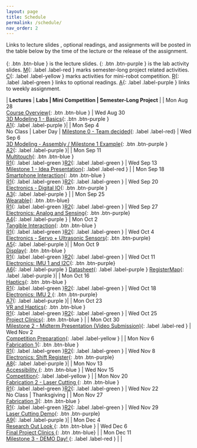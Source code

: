 ```yaml
---
layout: page
title: Schedule
permalink: /schedule/
nav_order: 2
---
```

Links to lecture slides , optional readings, and assignments will be posted in the table below by the time of the lecture or the release of the assignment. <br> <br>
[](){: .btn .btn-blue } is the lecture slides.
[](){: .btn .btn-purple } is the lab activity slides.
[M](){: .label .label-red } marks semester-long project related activities.
[C](){: .label .label-yellow } marks activities for mini-robot competition.
[R](){: .label .label-green } links to optional readings.
[A](){: .label .label-purple } links to weekly assignment.

| **Lectures**                     |   **Labs \| Mini Competition \|  Semester-Long Project**            |
| Mon Aug 28 <br> [Course Overview](assets/pdf/lectures/0-Overview.pdf){: .btn .btn-blue }                            | Wed Aug 30 <br> [3D Modeling 1 - Basics](){: .btn .btn-purple   } <br> [A1](assets/pdf/assignments/Assignment_Fall23_A1.pdf){: .label .label-purple }|
| Mon Sep 4 <br> No Class \| Laber Day \| [Milestone 0 - Team decided](){: .label .label-red}                        | Wed Sep 6 <br> [3D Modeling - Assembly / Milestone 1 Example](assets/pdf/lectures/3-Milestone_1_example.pdf){: .btn .btn-purple   } <br> [A2](assets/pdf/assignments/Assignment_Fall23_A2.pdf){: .label .label-purple }|
| Mon Sep 11 <br> [Multitouch](assets/pdf/lectures/4-Multi-touch-Technology.pdf){: .btn .btn-blue } <br>[R1](https://dl.acm.org/doi/abs/10.1145/502348.502389){: .label .label-green }[R2](https://dl.acm.org/doi/abs/10.1145/3332165.3347873){: .label .label-green }                                 | Wed Sep 13 <br> [Milestone 1 - Idea Presentation](){: .label .label-red } | 
| Mon Sep 18 <br> [Smartphone Interaction](assets/pdf/lectures/6-Mobile_Interaction_part1.pdf){: .btn .btn-blue } <br>[R1](https://dl.acm.org/doi/10.1145/3290605.3300254){: .label .label-green }[R2](https://dl.acm.org/doi/10.1145/2501988.2502049){: .label .label-green }             | Wed Sep 20 <br> [Electronics - Digital IO](assets/pdf/lectures/7-DigitalOutput.pdf){: .btn .btn-purple }  <br>[A3](assets/pdf/assignments/Assignment_Fall23_A3.pdf){: .label .label-purple } |
| Mon Sep 25 <br> [Wearable](assets/pdf/lectures/8-SmartWatchInteraction.pdf){: .btn .btn-blue} <br> [R1](https://dl.acm.org/doi/pdf/10.1145/2556288.2556955){: .label .label-green }[R2](https://dl.acm.org/doi/pdf/10.1145/3290605.3300245){: .label .label-green }            | Wed Sep 27 <br> [Electronics: Analog and Sensing](assets/pdf/lectures/9-Analog.pdf){: .btn .btn-purple} <br>[A4](assets/pdf/assignments/Assignment_Fall23_A4.pdf){: .label .label-purple }
| Mon Oct 2 <br> [Tangible Interaction](assets/pdf/lectures/10-Tangible_Interaction.pdf){: .btn .btn-blue } <br> [R1](https://dl.acm.org/doi/pdf/10.1145/258549.258715 ){: .label .label-green }[R2](https://dl.acm.org/doi/abs/10.1145/3411764.3445502){: .label .label-green }           | Wed Oct 4 <br> [Electronics - Servo + Ultrasonic Sensors](assets/pdf/lectures/11-Servo_Motor+Ultrasonic_Sensor.pdf){: .btn .btn-purple} <br> [A5](assets/pdf/assignments/Assignment_Fall23_A5.pdf){: .label .label-purple }|
| Mon Oct 9 <br> [Display](assets/pdf/lectures/12-Display.pdf){: .btn .btn-blue }    <br>[R1](https://dl.acm.org/doi/abs/10.1145/3313831.3376249){: .label .label-green }[R2](https://dl.acm.org/doi/abs/10.1145/3025453.3025704){: .label .label-green }          | Wed Oct 11 <br> [Electronics: IMU 1 and I2C](assets/pdf/lectures/13-IMU-I2C.pdf){: .btn .btn-purple} <br> [A6](assets/pdf/assignments/Assignment_Fall23_A6.pdf){: .label .label-purple } [Datasheet](assets/file/PS-MPU-9250A-01-v1.1.pdf){: .label .label-purple } [RegisterMap](assets/file/MPU-9250-Register-Map.pdf){: .label .label-purple }|
| Mon Oct 16 <br> [Haptics](){: .btn .btn-blue }   <br>[R1](){: .label .label-green }[R2](){: .label .label-green }           | Wed Oct 18 <br> [Electronics: IMU 2 ](){: .btn .btn-purple} <br> [A7](){: .label .label-purple }|
| Mon Oct 23 <br> [VR and Haptics](){: .btn .btn-blue }  <br>[R1](){: .label .label-green }[R2](){: .label .label-green }            | Wed Oct 25 <br> [Project Clinics](){: .btn .btn-blue }            |
| Mon Oct 30 <br> [Milestone 2 - Midterm Presentation (Video Submission)](){: .label .label-red } | Wed Nov 2 <br> [Competition Preparation](){: .label .label-yellow } |
| Mon Nov 6 <br> [Fabrication 1](){: .btn .btn-blue }    <br>[R1](){: .label .label-green }[R2](){: .label .label-green }          | Wed Nov 8 <br> [Electronics: Shift Register](){: .btn .btn-purple} <br> [A8](){: .label .label-purple }|
| Mon Nov 13 <br> [Accessibility ](){: .btn .btn-blue }            | Wed Nov 15 <br> [Competition](){: .label .label-yellow } |
| Mon Nov 20 <br> [Fabrication 2 - Laser Cutting ](){: .btn .btn-blue }  <br>[R1](){: .label .label-green }[R2](){: .label .label-green }            | Wed Nov 22 <br> No Class \| Thanksgiving |
| Mon Nov 27 <br> [Fabrication 3](){: .btn .btn-blue }   <br>[R1](){: .label .label-green }[R2](){: .label .label-green }           | Wed Nov 29 <br> [Laser Cutting Demo](){: .btn .btn-purple} <br> [A9](){: .label .label-purple }|
| Mon Dec 4 <br> [Research Out Look ](){: .btn .btn-blue }              | Wed Dec 6 <br> [Final Project Clinics ](){: .btn .btn-blue} |
| Mon Dec 11 <br> [Milestone 3 - DEMO Day! ](){: .label .label-red }              | |





